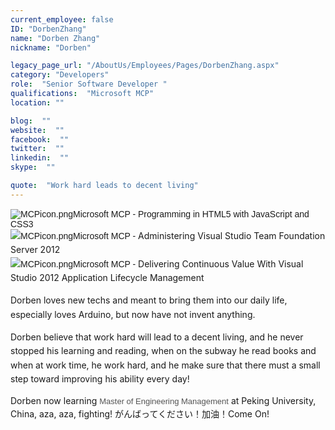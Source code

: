 ```yaml
---
current_employee: false
ID: "DorbenZhang"
name: "Dorben Zhang"
nickname: "Dorben"

legacy_page_url: "/AboutUs/Employees/Pages/DorbenZhang.aspx"
category: "Developers"
role:  "Senior Software Developer "
qualifications:  "Microsoft MCP"
location: ""

blog:  ""
website:  ""
facebook:  ""
twitter:  ""
linkedin:  ""
skype:  ""

quote:  "Work hard leads to decent living"
---
```


​<span style="font-size:10.5pt;font-family:calibri, sans-serif;">​![MCPicon.png](/Images/Bio/MCPicon.png)Microsoft MCP - Programming in HTML5 with JavaScript and CSS3  
</span><span style="line-height:1.6;"><span style="line-height:20.7999992370605px;">​</span><span style="font-size:10.5pt;font-family:calibri, sans-serif;">​![MCPicon.png](/Images/Bio/MCPicon.png)Microsoft MCP - </span>Administering Visual Studio Team Foundation Server 2012</span><span style="line-height:1.6;">​  
<span style="line-height:20.7999992370605px;">​</span><span style="font-size:10.5pt;font-family:calibri, sans-serif;">​![MCPicon.png](/Images/Bio/MCPicon.png)​Microsoft MCP - </span>Delivering Continuous Value With Visual Studio 2012 Application Lifecycle Management​  
</span>

<span style="line-height:1.6;">Dorben loves new techs and meant to bring them into our daily life, especially loves Arduino, but now have not invent anything.</span>

<span style="line-height:1.6;">Dorben believe that work hard will lead to a decent living, and he never stopped his learning and reading, when on the subway he read books and when at work time, he work hard, and he make sure that there must a small step toward improving his ability every day!</span>

Dorben now learning <span style="color:#545454;font-family:arial, sans-serif;font-size:small;line-height:18.2000007629395px;">Master of Engineering Management</span> at Peking University, China, aza, aza, fighting!​ がんばってください​！加油！Come On!